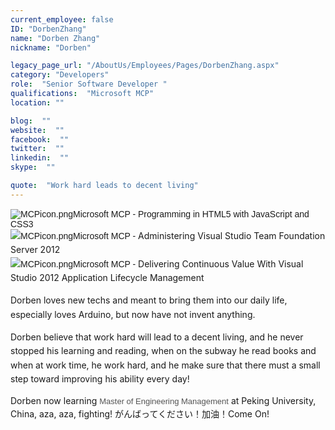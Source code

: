 ```yaml
---
current_employee: false
ID: "DorbenZhang"
name: "Dorben Zhang"
nickname: "Dorben"

legacy_page_url: "/AboutUs/Employees/Pages/DorbenZhang.aspx"
category: "Developers"
role:  "Senior Software Developer "
qualifications:  "Microsoft MCP"
location: ""

blog:  ""
website:  ""
facebook:  ""
twitter:  ""
linkedin:  ""
skype:  ""

quote:  "Work hard leads to decent living"
---
```


​<span style="font-size:10.5pt;font-family:calibri, sans-serif;">​![MCPicon.png](/Images/Bio/MCPicon.png)Microsoft MCP - Programming in HTML5 with JavaScript and CSS3  
</span><span style="line-height:1.6;"><span style="line-height:20.7999992370605px;">​</span><span style="font-size:10.5pt;font-family:calibri, sans-serif;">​![MCPicon.png](/Images/Bio/MCPicon.png)Microsoft MCP - </span>Administering Visual Studio Team Foundation Server 2012</span><span style="line-height:1.6;">​  
<span style="line-height:20.7999992370605px;">​</span><span style="font-size:10.5pt;font-family:calibri, sans-serif;">​![MCPicon.png](/Images/Bio/MCPicon.png)​Microsoft MCP - </span>Delivering Continuous Value With Visual Studio 2012 Application Lifecycle Management​  
</span>

<span style="line-height:1.6;">Dorben loves new techs and meant to bring them into our daily life, especially loves Arduino, but now have not invent anything.</span>

<span style="line-height:1.6;">Dorben believe that work hard will lead to a decent living, and he never stopped his learning and reading, when on the subway he read books and when at work time, he work hard, and he make sure that there must a small step toward improving his ability every day!</span>

Dorben now learning <span style="color:#545454;font-family:arial, sans-serif;font-size:small;line-height:18.2000007629395px;">Master of Engineering Management</span> at Peking University, China, aza, aza, fighting!​ がんばってください​！加油！Come On!